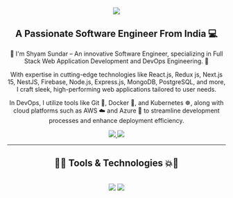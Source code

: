 <h1 align="center">
    <img src="https://readme-typing-svg.herokuapp.com/?font=Righteous&color=7e15f7&random=falsesize=35&center=true&vCenter=true&width=500&height=70&duration=2000&lines=Hi+There!+👋;+I'm+Shyam+Sundar+👨🏻‍💻;" />
</h1>

<h2 align="center">A Passionate Software Engineer From India 💻
</h2>
<div align="center"> 
 🌱 I'm Shyam Sundar – An innovative Software Engineer, specializing in Full Stack Web Application Development and DevOps Engineering. 🚀

With expertise in cutting-edge technologies like React.js, Redux js, Next.js 15, NestJS, Firebase, Node.js, Express.js, MongoDB, PostgreSQL, and more, I craft sleek, high-performing web applications tailored to user needs.

In DevOps, I utilize tools like Git 🐙, Docker 🐳, and Kubernetes ☸️, along with cloud platforms such as AWS ☁️ and Azure 🔵 to streamline development processes and enhance deployment efficiency.

 </div>
 
<div align="center"> 
  <a href="mailto:shyamsundarsahoo1998@gmail.com">
    <img src="https://img.shields.io/badge/Gmail-6C22A6?style=for-the-badge&logo=gmail&logoColor=white" />
  </a>
    
  <a href="https://www.linkedin.com/in/shyamsundarsahoo">
    <img src="https://img.shields.io/badge/LinkedIn-0077B5?style=for-the-badge&logo=linkedin&logoColor=white" />
  </a>
</div>

 <hr/>
 
<h2 align="center">🚀💥 Tools & Technologies 💥🚀</h2>
<br/>
<div align="center">
    <img src="https://skillicons.dev/icons?i=javascript,react,redux,typescript,express,nodejs,nestjs,github,tailwind,git,linux,docker,kubernetes,gitlab,azure" />
    <img src="https://skillicons.dev/icons?i=css,postgresql,sequelize,supabase,html,firebase,mongodb,nextjs,mysql,jenkins,terraform,aws,ansible,grafana" /><br>
</div>
<br/>

